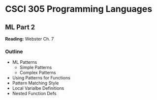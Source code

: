 # CSCI 305 Programming Languages

## ML Part 2

**Reading:** Webster Ch. 7

### Outline

* ML Patterns
  * Simple Patterns
  * Complex Patterns
* Using Patterns for Functions
* Pattern Matching Style
* Local Varialbe Definitions
* Nested Function Defs
